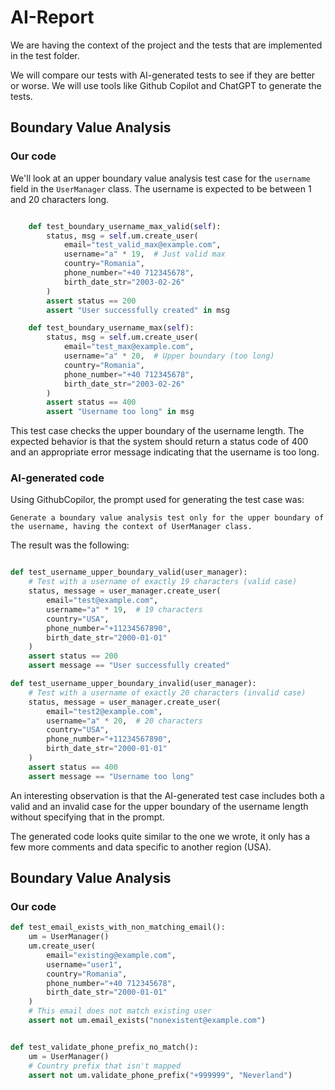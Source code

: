 # AI-Report

We are having the context of the project and the tests that are implemented in the test folder.

We will compare our tests with AI-generated tests to see if they are better or worse. We will use tools like Github Copilot and ChatGPT to generate the tests.

## Boundary Value Analysis

### Our code

We'll look at an upper boundary value analysis test case for the `username` field in the `UserManager` class. The username is expected to be between 1 and 20 characters long.

```python

    def test_boundary_username_max_valid(self):
        status, msg = self.um.create_user(
            email="test_valid_max@example.com",
            username="a" * 19,  # Just valid max
            country="Romania",
            phone_number="+40 712345678",
            birth_date_str="2003-02-26"
        )
        assert status == 200
        assert "User successfully created" in msg

    def test_boundary_username_max(self):
        status, msg = self.um.create_user(
            email="test_max@example.com",
            username="a" * 20,  # Upper boundary (too long)
            country="Romania",
            phone_number="+40 712345678",
            birth_date_str="2003-02-26"
        )
        assert status == 400
        assert "Username too long" in msg
```

This test case checks the upper boundary of the username length. The expected behavior is that the system should return a status code of 400 and an appropriate error message indicating that the username is too long.

### AI-generated code

Using GithubCopilor, the prompt used for generating the test case was:

`Generate a boundary value analysis test only for the upper boundary of the username, having the context of UserManager class.`

The result was the following:

```python

def test_username_upper_boundary_valid(user_manager):
    # Test with a username of exactly 19 characters (valid case)
    status, message = user_manager.create_user(
        email="test@example.com",
        username="a" * 19,  # 19 characters
        country="USA",
        phone_number="+11234567890",
        birth_date_str="2000-01-01"
    )
    assert status == 200
    assert message == "User successfully created"

def test_username_upper_boundary_invalid(user_manager):
    # Test with a username of exactly 20 characters (invalid case)
    status, message = user_manager.create_user(
        email="test2@example.com",
        username="a" * 20,  # 20 characters
        country="USA",
        phone_number="+11234567890",
        birth_date_str="2000-01-01"
    )
    assert status == 400
    assert message == "Username too long"

```

An interesting observation is that the AI-generated test case includes both a valid and an invalid case for the upper boundary of the username length without specifying that in the prompt.

The generated code looks quite similar to the one we wrote, it only has a few more comments and data specific to another region (USA).





## Boundary Value Analysis

### Our code

```python
def test_email_exists_with_non_matching_email():
    um = UserManager()
    um.create_user(
        email="existing@example.com",
        username="user1",
        country="Romania",
        phone_number="+40 712345678",
        birth_date_str="2000-01-01"
    )
    # This email does not match existing user
    assert not um.email_exists("nonexistent@example.com")


def test_validate_phone_prefix_no_match():
    um = UserManager()
    # Country prefix that isn't mapped
    assert not um.validate_phone_prefix("+999999", "Neverland")

```


